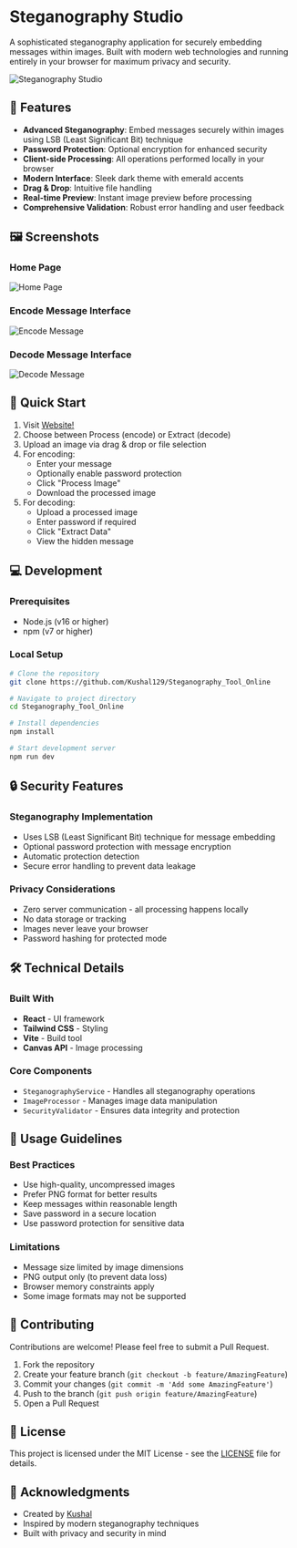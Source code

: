 # Steganography Studio

A sophisticated steganography application for securely embedding messages within images. Built with modern web technologies and running entirely in your browser for maximum privacy and security.

![Steganography Studio](https://res.cloudinary.com/day0qlfda/image/upload/v1744368639/srgaarlgoqpgn4nw64xd.png)

## 🌟 Features

- **Advanced Steganography**: Embed messages securely within images using LSB (Least Significant Bit) technique
- **Password Protection**: Optional encryption for enhanced security
- **Client-side Processing**: All operations performed locally in your browser
- **Modern Interface**: Sleek dark theme with emerald accents
- **Drag & Drop**: Intuitive file handling
- **Real-time Preview**: Instant image preview before processing
- **Comprehensive Validation**: Robust error handling and user feedback

## 🖼️ Screenshots

### **Home Page**
![Home Page](https://res.cloudinary.com/day0qlfda/image/upload/v1740126815/no7bdnfdctkemtil2gn0.png)

### **Encode Message Interface**
![Encode Message](https://res.cloudinary.com/day0qlfda/image/upload/v1740127455/q9gclupkbtdbn8sec487.png)

### **Decode Message Interface**
![Decode Message](https://res.cloudinary.com/day0qlfda/image/upload/v1740126818/ocoqrzx0srriiuc5y1pt.png)


## 🚀 Quick Start

1. Visit [Website!](https://steganographybykhp.netlify.app)
2. Choose between Process (encode) or Extract (decode)
3. Upload an image via drag & drop or file selection
4. For encoding:
   - Enter your message
   - Optionally enable password protection
   - Click "Process Image"
   - Download the processed image
5. For decoding:
   - Upload a processed image
   - Enter password if required
   - Click "Extract Data"
   - View the hidden message

## 💻 Development

### Prerequisites

- Node.js (v16 or higher)
- npm (v7 or higher)

### Local Setup

```bash
# Clone the repository
git clone https://github.com/Kushal129/Steganography_Tool_Online

# Navigate to project directory
cd Steganography_Tool_Online

# Install dependencies
npm install

# Start development server
npm run dev
```

## 🔒 Security Features

### Steganography Implementation

- Uses LSB (Least Significant Bit) technique for message embedding
- Optional password protection with message encryption
- Automatic protection detection
- Secure error handling to prevent data leakage

### Privacy Considerations

- Zero server communication - all processing happens locally
- No data storage or tracking
- Images never leave your browser
- Password hashing for protected mode

## 🛠️ Technical Details

### Built With

- **React** - UI framework
- **Tailwind CSS** - Styling
- **Vite** - Build tool
- **Canvas API** - Image processing

### Core Components

- `SteganographyService` - Handles all steganography operations
- `ImageProcessor` - Manages image data manipulation
- `SecurityValidator` - Ensures data integrity and protection

## 📝 Usage Guidelines

### Best Practices

- Use high-quality, uncompressed images
- Prefer PNG format for better results
- Keep messages within reasonable length
- Save password in a secure location
- Use password protection for sensitive data

### Limitations

- Message size limited by image dimensions
- PNG output only (to prevent data loss)
- Browser memory constraints apply
- Some image formats may not be supported

## 🤝 Contributing

Contributions are welcome! Please feel free to submit a Pull Request.

1. Fork the repository
2. Create your feature branch (`git checkout -b feature/AmazingFeature`)
3. Commit your changes (`git commit -m 'Add some AmazingFeature'`)
4. Push to the branch (`git push origin feature/AmazingFeature`)
5. Open a Pull Request

## 📄 License

This project is licensed under the MIT License - see the [LICENSE](LICENSE) file for details.

## 🙏 Acknowledgments

- Created by [Kushal](https://github.com/Kushal129)
- Inspired by modern steganography techniques
- Built with privacy and security in mind
